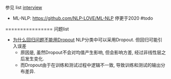 参见 list [interview](https://github.com/stars/Lightblues/lists/leetcode)

- ML-NLP: <https://github.com/NLP-LOVE/ML-NLP> 停更于2020 #todo



================
问题list

- [为什么回归问题不能用Dropout](https://zhuanlan.zhihu.com/p/561124500) NLP分类中可以采用Dropout. 但回归可能引入误差
    - 原因是, 虽然Dropout不会对均值产生影响, 但会影响方差, 经过非线性层之后发生变化.
    - 而Dropout由于在训练和测试过程中逻辑不一致, 导致训练和测试的输出分布差异.

